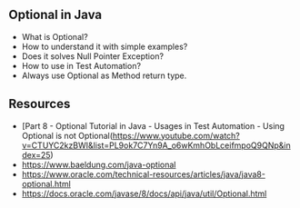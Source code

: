 ##  Optional in Java

* What is Optional?
* How to understand it with simple examples?
* Does it solves Null Pointer Exception?
* How to use in Test Automation?
* Always use Optional as Method return type.

## Resources

* [Part 8 - Optional Tutorial in Java - Usages in Test Automation - Using Optional is not Optional(https://www.youtube.com/watch?v=CTUYC2kzBWI&list=PL9ok7C7Yn9A_o6wKmhObLceifmpoQ9QNp&index=25)
* https://www.baeldung.com/java-optional
* https://www.oracle.com/technical-resources/articles/java/java8-optional.html
* https://docs.oracle.com/javase/8/docs/api/java/util/Optional.html
